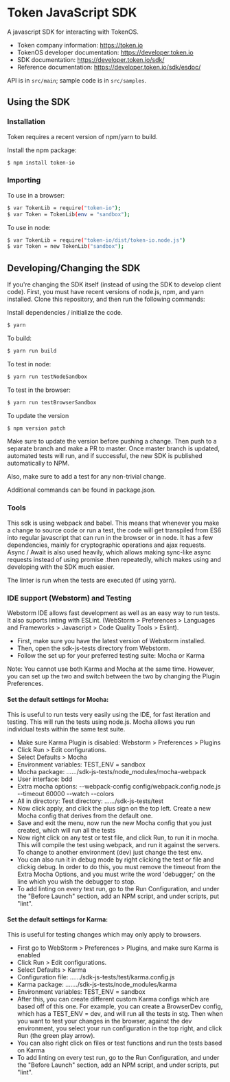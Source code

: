 # Token JavaScript SDK

A javascript SDK for interacting with TokenOS.

* Token company information: https://token.io
* TokenOS developer documentation: https://developer.token.io
* SDK documentation: https://developer.token.io/sdk/
* Reference documentation: https://developer.token.io/sdk/esdoc/

API is in `src/main`; sample code is in `src/samples`.

## Using the SDK
### Installation

Token requires a recent version of npm/yarn to build.

Install the npm package:

```sh
$ npm install token-io
```

### Importing
To use in a browser:

```sh
$ var TokenLib = require("token-io");
$ var Token = TokenLib(env = "sandbox");
```

To use in node:

```sh
$ var TokenLib = require("token-io/dist/token-io.node.js")
$ var Token = new TokenLib("sandbox");
```

## Developing/Changing the SDK

If you're changing the SDK itself (instead of using the SDK to develop client code). First, you
must have recent versions of node.js, npm, and yarn installed. Clone this repository, and then
run the following commands:

Install dependencies / initialize the code.
```sh
$ yarn
```

To build:
```sh
$ yarn run build
```
To test in node:
```sh
$ yarn run testNodeSandbox
```

To test in the browser:
```sh
$ yarn run testBrowserSandbox
```

To update the version
```sh
$ npm version patch
```

Make sure to update the version before pushing a change. Then push to a separate branch and make
a PR to master. Once master branch is updated, automated tests will run, and if successful, the
new SDK is published automatically to NPM.

Also, make sure to add a test for any non-trivial change.

Additional commands can be found in package.json.

### Tools

This sdk is using webpack and babel. This means that whenever you make a change to source code
or run a test, the code will get transpiled from ES6 into regular javascript that can run
in the browser or in node. It has a few dependencies, mainly for cryptographic operations 
and ajax requests. Async / Await is also used heavily, which allows making sync-like async requests
instead of using promise .then repeatedly, which makes using and developing with the SDK much 
easier.

The linter is run when the tests are executed (if using yarn). 

### IDE support (Webstorm) and Testing

Webstorm IDE allows fast development as well as an easy way to run tests. It also suports linting
with ESLint. (WebStorm > Preferences > Languages and Frameworks > Javascript > Code Quality Tools > Eslint).

* First, make sure you have the latest version of Webstorm installed. 
* Then, open the sdk-js-tests directory from Webstorm.
* Follow the set up for your preferred testing suite: Mocha or Karma

Note: You cannot use both Karma and Mocha at the same time. However, you can set up the two and switch between the two by changing the Plugin Preferences.

#### Set the default settings for Mocha:
This is useful to run tests very easily using the IDE, for fast iteration and testing.
This will run the tests using node.js. Mocha allows you run individual tests within the same test suite.

* Make sure Karma Plugin is disabled: Webstorm > Preferences > Plugins
* Click Run > Edit configurations.
* Select Defaults > Mocha
* Environment variables: TEST_ENV = sandbox
* Mocha package: ....../sdk-js-tests/node_modules/mocha-webpack
* User interface: bdd
* Extra mocha options: --webpack-config config/webpack.config.node.js --timeout 60000 --watch --colors
* All in directory:  Test directory: ....../sdk-js-tests/test
* Now click apply, and click the plus sign on the top left. Create a new Mocha config that derives
from the default one.
* Save and exit the menu, now run the new Mocha config that you just created, which will 
run all the tests
* Now right click on any test or test file, and click Run, to run it in mocha. 
This will compile the test using webpack, and run it against the servers. 
To change to another environment (dev) just change the test env.
* You can also run it in debug mode by right clicking the test or file and clickig debug. In 
order to do this, you must remove the timeout from the Extra Mocha Options, and you must 
write the word 'debugger;' on the line which you wish the debugger to stop.
* To add linting on every test run, go to the Run Configuration, and under the "Before Launch"
section, add an NPM script, and under scripts, put "lint".

#### Set the default settings for Karma:
This is useful for testing changes which may only apply to browsers.

* First go to WebStorm > Preferences > Plugins, and make sure Karma is enabled
* Click Run > Edit configurations.
* Select Defaults > Karma
* Configuration file: ....../sdk-js-tests/test/karma.config.js
* Karma package: ......./sdk-js-tests/node_modules/karma 
* Environment variables: TEST_ENV = sandbox
* After this, you can create different custom Karma configs which are based off of this one. For 
example, you can create a BrowserDev config, which has a TEST_ENV = dev, and will run all the
tests in stg. Then when you want to test your changes in the browser, against the dev environment,
you select your run configuration in the top right, and click Run (the green play arrow).
* You can also right click on files or test functions and run the tests based on Karma
* To add linting on every test run, go to the Run Configuration, and under the "Before Launch"
section, add an NPM script, and under scripts, put "lint".

